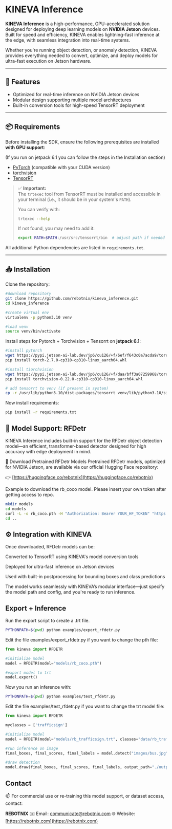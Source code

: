 # KINEVA Inference

**KINEVA Inference** is a high-performance, GPU-accelerated solution designed for deploying deep learning models on **NVIDIA Jetson** devices. Built for speed and efficiency, KINEVA enables lightning-fast inference at the edge, with seamless integration into real-time systems.

Whether you're running object detection, or anomaly detection, KINEVA provides everything needed to convert, optimize, and deploy models for ultra-fast execution on Jetson hardware.

---

## 🚀 Features

- Optimized for real-time inference on NVIDIA Jetson devices
- Modular design supporting multiple model architectures
- Built-in conversion tools for high-speed TensorRT deployment

---

## 📦 Requirements

Before installing the SDK, ensure the following prerequisites are installed **with GPU support**:

(If you run on jetpack 6.1 you can follow the steps in the Installation section)

- [PyTorch](https://github.com/pytorch/pytorch) (compatible with your CUDA version)
- [torchvision](https://github.com/pytorch/vision)
- [TensorRT](https://github.com/NVIDIA/TensorRT)

> ✅ **Important:**  
> The `trtexec` tool from TensorRT must be installed and accessible in your terminal (i.e., it should be in your system's `PATH`).
>
> You can verify with:
> ```bash
> trtexec --help
> ```
> If not found, you may need to add it:
> ```bash
> export PATH=$PATH:/usr/src/tensorrt/bin  # adjust path if needed
> ```

All additional Python dependencies are listed in `requirements.txt`.

---

## 📥 Installation

Clone the repository:

```bash
#download repository
git clone https://github.com/rebotnix/kineva_inference.git
cd kineva_inference

#create virtual env
virtualenv -p python3.10 venv

#load venv
source venv/bin/activate
```

Install steps for Pytorch + Torchvision + Tensorrt on **jetpack 6.1**:

```bash
#install pytorch
wget https://pypi.jetson-ai-lab.dev/jp6/cu126/+f/6ef/f643c0a7acda9/torch-2.7.0-cp310-cp310-linux_aarch64.whl#sha256=6eff643c0a7acda92734cc798338f733ff35c7df1a4434576f5ff7c66fc97319
pip install torch-2.7.0-cp310-cp310-linux_aarch64.whl

#install tiorchvision
wget https://pypi.jetson-ai-lab.dev/jp6/cu126/+f/daa/bff3a07259968/torchvision-0.22.0-cp310-cp310-linux_aarch64.whl#sha256=daabff3a0725996886b92e4b5dd143f5750ef4b181b5c7d01371a9185e8f0402
pip install torchvision-0.22.0-cp310-cp310-linux_aarch64.whl

# add tensorrt to venv (if present in system)
cp -r /usr/lib/python3.10/dist-packages/tensorrt venv/lib/python3.10/site-packages/
```

Now install requirements:

```bash
pip install -r requirements.txt
```

## 🧠 Model Support: RFDetr
KINEVA Inference includes built-in support for the RFDetr object detection model—an efficient, transformer-based detector designed for high accuracy with edge deployment in mind.

🔗 Download Pretrained RFDetr Models
Pretrained RFDetr models, optimized for NVIDIA Jetson, are available via our official Hugging Face repository:

👉 [https://huggingface.co/rebotnix](https://huggingface.co/rebotnix)

Example to download the rb_coco model. Please insert your own token after getting access to repo.
```bash
mkdir models
cd models
curl -L -o rb_coco.pth -H "Authorization: Bearer YOUR_HF_TOKEN" "https://huggingface.co/rebotnix/rb_coco/resolve/main/rb_coco.pth?download=true"
cd ..
```


## ⚙️ Integration with KINEVA
Once downloaded, RFDetr models can be:

Converted to TensorRT using KINEVA's model conversion tools

Deployed for ultra-fast inference on Jetson devices

Used with built-in postprocessing for bounding boxes and class predictions

The model works seamlessly with KINEVA’s modular interface—just specify the model path and config, and you're ready to run inference.

## Export + Inference
Run the export script to create a .trt file.
```bash
PYTHONPATH=$(pwd) python examples/export_rfdetr.py
```

Edit the file examples/export_rfdetr.py if you want to change the pth file:
```python
from kineva import RFDETR

#initialize model
model = RFDETR(model="models/rb_coco.pth")

#export model to trt
model.export()
```

Now you run an inference with:

```bash
PYTHONPATH=$(pwd) python examples/test_rfdetr.py
```

Edit the file examples/test_rfdetr.py if you want to change the trt model file:

```python
from kineva import RFDETR

myclasses = ['trafficsign']

#initialize model
model = RFDETR(model="models/rb_trafficsign.trt", classes="data/rb_trafficsign.json")

#run inference on image
final_boxes, final_scores, final_labels = model.detect("images/bus.jpg", threshold=0.5)

#draw detection
model.draw(final_boxes, final_scores, final_labels, output_path="./outputs/output_rfdetr.jpg")
```

## Contact

📫 For commercial use or re-training this model support, or dataset access, contact:

**REBOTNIX**
✉️ Email: [communicate@rebotnix.com](mailto:communicate@rebotnix.com)
🌐 Website: [https://rebotnix.com](https://rebotnix.com)



